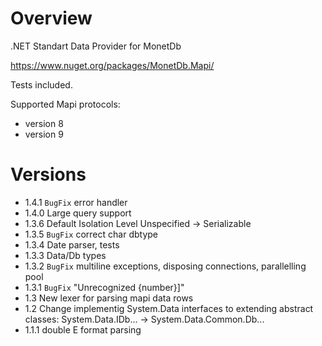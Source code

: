 # Overview

.NET Standart Data Provider for MonetDb

https://www.nuget.org/packages/MonetDb.Mapi/

Tests included.

Supported Mapi protocols:
 - version 8
 - version 9 

# Versions
 - 1.4.1 `BugFix` error handler
 - 1.4.0 Large query support
  - 1.3.6 Default Isolation Level Unspecified -> Serializable
  - 1.3.5 `BugFix` correct char dbtype
  - 1.3.4 Date parser, tests
  - 1.3.3 Data/Db types
  - 1.3.2 `BugFix` multiline exceptions, disposing connections, parallelling pool
  - 1.3.1 `BugFix` "Unrecognized {number}]"
 - 1.3 New lexer for parsing mapi data rows
 - 1.2 Change implementig System.Data interfaces to extending abstract classes: System.Data.IDb... -> System.Data.Common.Db...
 - 1.1.1 double E format parsing

